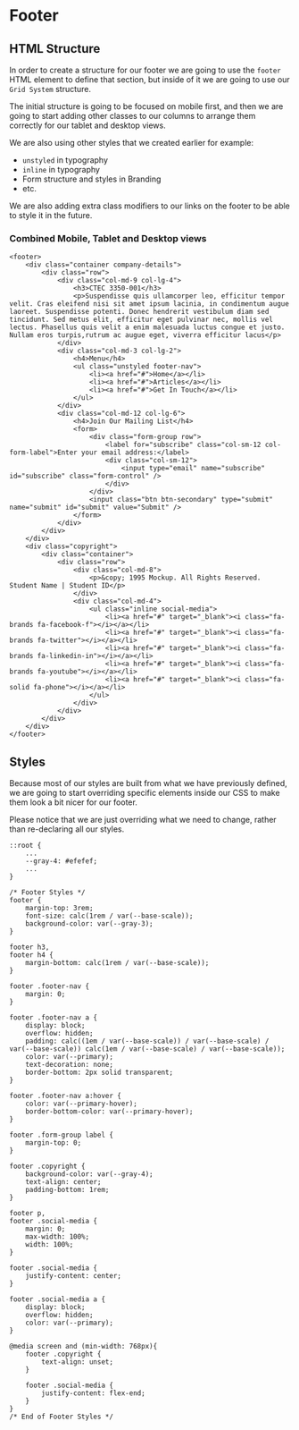 # Footer

## HTML Structure
In order to create a structure for our footer we are going to use the `footer` HTML element to define that section, but inside of it we are going to use our `Grid System` structure.

The initial structure is going to be focused on mobile first, and then we are going to start adding other classes to our columns to arrange them correctly for our tablet and desktop views.

We are also using other styles that we created earlier for example:
* `unstyled` in typography
* `inline` in typography
* Form structure and styles in Branding
* etc.

We are also adding extra class modifiers to our links on the footer to be able to style it in the future.

### Combined Mobile, Tablet and Desktop views
```
<footer>
    <div class="container company-details">
        <div class="row">
            <div class="col-md-9 col-lg-4">
                <h3>CTEC 3350-001</h3>
                <p>Suspendisse quis ullamcorper leo, efficitur tempor velit. Cras eleifend nisi sit amet ipsum lacinia, in condimentum augue laoreet. Suspendisse potenti. Donec hendrerit vestibulum diam sed tincidunt. Sed metus elit, efficitur eget pulvinar nec, mollis vel lectus. Phasellus quis velit a enim malesuada luctus congue et justo. Nullam eros turpis,rutrum ac augue eget, viverra efficitur lacus</p>
            </div>
            <div class="col-md-3 col-lg-2">
                <h4>Menu</h4>
                <ul class="unstyled footer-nav">
                    <li><a href="#">Home</a></li>
                    <li><a href="#">Articles</a></li>
                    <li><a href="#">Get In Touch</a></li>
                </ul>
            </div>
            <div class="col-md-12 col-lg-6">
                <h4>Join Our Mailing List</h4>
                <form>
                    <div class="form-group row">
                        <label for="subscribe" class="col-sm-12 col-form-label">Enter your email address:</label>
                        <div class="col-sm-12">
                            <input type="email" name="subscribe" id="subscribe" class="form-control" />
                        </div>
                    </div>
                    <input class="btn btn-secondary" type="submit" name="submit" id="submit" value="Submit" />
                </form>
            </div>
        </div>
    </div>
    <div class="copyright">
        <div class="container">
            <div class="row">
                <div class="col-md-8">
                    <p>&copy; 1995 Mockup. All Rights Reserved. Student Name | Student ID</p>
                </div>
                <div class="col-md-4">
                    <ul class="inline social-media">
                        <li><a href="#" target="_blank"><i class="fa-brands fa-facebook-f"></i></a></li>
                        <li><a href="#" target="_blank"><i class="fa-brands fa-twitter"></i></a></li>
                        <li><a href="#" target="_blank"><i class="fa-brands fa-linkedin-in"></i></a></li>
                        <li><a href="#" target="_blank"><i class="fa-brands fa-youtube"></i></a></li>
                        <li><a href="#" target="_blank"><i class="fa-solid fa-phone"></i></a></li>
                    </ul>
                </div>
            </div>
        </div>
    </div>
</footer>
```

## Styles
Because most of our styles are built from what we have previously defined, we are going to start overriding specific elements inside our CSS to make them look a bit nicer for our footer.

Please notice that we are just overriding what we need to change, rather than re-declaring all our styles.

```
::root {
    ...
    --gray-4: #efefef;
    ...
}

/* Footer Styles */
footer {
    margin-top: 3rem;
    font-size: calc(1rem / var(--base-scale));
    background-color: var(--gray-3);
}

footer h3,
footer h4 {
    margin-bottom: calc(1rem / var(--base-scale));
}

footer .footer-nav {
    margin: 0;
}

footer .footer-nav a {
    display: block;
    overflow: hidden;
    padding: calc((1em / var(--base-scale)) / var(--base-scale) / var(--base-scale)) calc(1em / var(--base-scale) / var(--base-scale));
    color: var(--primary);
    text-decoration: none;
    border-bottom: 2px solid transparent;
}

footer .footer-nav a:hover {
    color: var(--primary-hover);
    border-bottom-color: var(--primary-hover);
}

footer .form-group label {
    margin-top: 0;
}

footer .copyright {
    background-color: var(--gray-4);
    text-align: center;
    padding-bottom: 1rem;
}

footer p,
footer .social-media {
    margin: 0;
    max-width: 100%;
    width: 100%;
}

footer .social-media {
    justify-content: center;
}

footer .social-media a {
    display: block;
    overflow: hidden;
    color: var(--primary);
}

@media screen and (min-width: 768px){
    footer .copyright {
        text-align: unset;
    }

    footer .social-media {
        justify-content: flex-end;
    }
}
/* End of Footer Styles */
```
